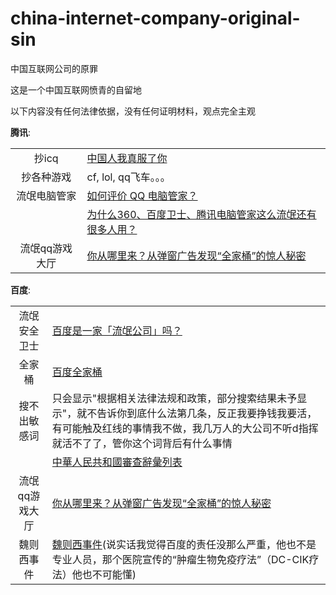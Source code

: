 # china-internet-company-original-sin
中国互联网公司的原罪

这是一个中国互联网愤青的自留地

以下内容没有任何法律依据，没有任何证明材料，观点完全主观

__腾讯__:

|  |  |
|:-------:| ----------- |
| 抄icq | [中国人我真服了你](http://blog.51.ca/u-279114/?p=32) |
| 抄各种游戏 | cf, lol, qq飞车。。。|
| 流氓电脑管家 | [如何评价 QQ 电脑管家？](https://www.zhihu.com/question/20760469) |
|  | [为什么360、百度卫士、腾讯电脑管家这么流氓还有很多人用？](https://www.zhihu.com/question/40195985) |
| 流氓qq游戏大厅 | [你从哪里来？从弹窗广告发现“全家桶”的惊人秘密](http://www.freebuf.com/articles/system/130226.html) |

__百度__:

|  |  |
|:-------:| ----------- |
| 流氓安全卫士 | [百度是一家「流氓公司」吗？](https://www.zhihu.com/question/21798796) |
| 全家桶 | [百度全家桶](https://zh.wikipedia.org/wiki/%E7%99%BE%E5%BA%A6%E5%85%A8%E5%AE%B6%E6%A1%B6)|
| 搜不出敏感词 | 只会显示"根据相关法律法规和政策，部分搜索结果未予显示"，就不告诉你到底什么法第几条，反正我要挣钱我要活，有可能触及红线的事情我不做，我几万人的大公司不听d指挥就活不了了，管你这个词背后有什么事情 |
|  | [中華人民共和國審查辭彙列表](https://zh.wikipedia.org/wiki/%E4%B8%AD%E8%8F%AF%E4%BA%BA%E6%B0%91%E5%85%B1%E5%92%8C%E5%9C%8B%E5%AF%A9%E6%9F%A5%E8%BE%AD%E5%BD%99%E5%88%97%E8%A1%A8) |
| 流氓qq游戏大厅 | [你从哪里来？从弹窗广告发现“全家桶”的惊人秘密](http://www.freebuf.com/articles/system/130226.html) |
| 魏则西事件 | [魏则西事件](https://zh.wikipedia.org/wiki/%E9%AD%8F%E5%88%99%E8%A5%BF%E4%BA%8B%E4%BB%B6)(说实话我觉得百度的责任没那么严重，他也不是专业人员，那个医院宣传的“肿瘤生物免疫疗法”（DC-CIK疗法）他也不可能懂) |
